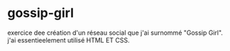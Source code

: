 # gossip-girl
exercice dee création d'un réseau social que j'ai surnommé "Gossip Girl".
j'ai essentieelement utilisé HTML ET CSS.
